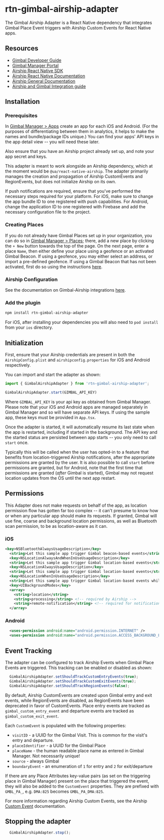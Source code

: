 # rtn-gimbal-airship-adapter

The Gimbal Airship Adapter is a React Native dependency that integrates Gimbal Place Event triggers
with Airship Custom Events for React Native apps.

## Resources

- [Gimbal Developer Guide](https://gimbal.com/doc/android/v4/devguide.html)
- [Gimbal Manager Portal](https://manager.gimbal.com)
- [Airship React Native SDK](https://github.com/urbanairship/react-native-airship)
- [Airship React Native Documentation](https://docs.airship.com/platform/mobile/setup/sdk/react-native/)
- [Airship General Documentation](https://docs.airship.com/platform/)
- [Airship and Gimbal Integration guide](https://docs.airship.com/partners/gimbal/)

## Installation

### Prerequisites

In [Gimbal Manager > Apps](https://manager.gimbal.com/apps) create an app for each iOS and Android.
(For the purposes of differentiating between them in analytics, it helps to make the names and bundle/package IDs unique.)
You can find your apps' API keys in the app detail view -- you will need these later.

Also ensure that you have an Airship project already set up, and note your app secret and keys.

This adapter is meant to work alongside an Airship dependency, which at the moment would be `@ua/react-native-airship`.
The adapter primarily manages the creation and propagation of Airship CustomEvents and RegionEvents, but does not initialize Airship on its own.

If push notifications are required, ensure that you've performed the necessary steps required for your platform. For iOS, make sure to change the app bundle ID to one registered with push capabilities. For Android, change the application ID to one registered with Firebase and add the necessary configuration file to the project.

### Creating Places

If you do not already have Gimbal Places set up in your organization, you can do so in [Gimbal Manager > Places](https://manager.gimbal.com/places); there, add a new place by clicking the `+ New` button towards the top of the page. On the next page, enter a place `Name`, then either define your place using a geofence or an activated Gimbal Beacon. If using a geofence, you may either select an address, or import a pre-defined geofence. If using a Gimbal Beacon that has not been activated, first do so using the instructions [here](https://support.gimbal.com/hc/en-us/articles/220967687-How-do-I-activate-a-beacon-).


### Airship Configuration

See the documentation on Gimbal-Airship integrations [here](https://docs.airship.com/integrations/gimbal/).

### Add the plugin

```sh
npm install rtn-gimbal-airship-adapter
```

For iOS, after installing your dependencies you will also need to `pod install` from your `ios` directory.

## Initialization

First, ensure that your Airship credentials are present in both the `AirshipConfig.plist` and `airshipconfig.properties` for iOS and Android respectively.

You can import and start the adapter as shown:

```js
import { GimbalAirshipAdapter } from 'rtn-gimbal-airship-adapter';

GimbalAirshipAdapter.start(GIMBAL_API_KEY)
```

Where `GIMBAL_API_KEY` is your api key as obtained from Gimbal Manager. Please note that your iOS and Android apps are
managed separately in Gimbal Manager and so will have separate API keys. If using the sample app, these keys must be provided in `App.tsx`.

Once the adapter is started, it will automatically resume its last state when the app is restarted, including if started in the background.
The API key and the started status are persisted between app starts -- you only need to call `start`  once.

Typically this will be called when the user has opted-in to a feature that benefits from location-triggered Airship notifications, after the appropriate permissions are granted by the user. It is also possible to call `start` before permissions are granted, but for Android, note that the first time that permissions are granted (*after* Gimbal is started), Gimbal may not request location updates from the OS until the next app restart.

## Permissions

This Adapter does not make requests on behalf of the app, as location permission flow has gotten far too complex -- it can't presume to know how or when any particular app should make its requests.
If granted, Gimbal will use fine, coarse and background location permissions, as well as Bluetooth scan permission, to be as location-aware as it can.

### iOS

```xml
<key>NSBluetoothAlwaysUsageDescription</key>
  <string>Let this sample app trigger Gimbal beacon-based events</string>
  <key>NSLocationAlwaysAndWhenInUseUsageDescription</key>
  <string>Let this sample app trigger Gimbal location-based events</string>
  <key>NSLocationAlwaysUsageDescription</key>
  <string>Let this sample app trigger Gimbal location-based events</string>
  <key>NSLocationWhenInUseUsageDescription</key>
  <string>Let this sample app trigger Gimbal location-based events while the app is in use</string>
  <key>UIBackgroundModes</key>
  <array>
    <string>location</string>
    <string>processing</string> <!-- required by Airship -->
    <string>remote-notification</string> <!-- required for notifications -->
  </array>
```

### Android

```xml
  <uses-permission android:name="android.permission.INTERNET" />
  <uses-permission android:name="android.permission.ACCESS_BACKGROUND_LOCATION" />
```

## Event Tracking

The adapter can be configured to track Airship Events when Gimbal Place Events are triggered. This tracking can be enabled or disabled as shown:

```js
  GimbalAirshipAdapter.setShouldTrackCustomEntryEvents(true);
  GimbalAirshipAdapter.setShouldTrackCustomExitEvents(true);
  GimbalAirshipAdapter.setShouldTrackRegionEvents(false);
```

By default, Airship CustomEvents are created upon Gimbal entry and exit events, while RegionEvents are disabled, as RegionEvents have been deprecated in favor of CustomEvents. Place entry events are tracked as `gimbal_custom_entry_event` and departure events are tracked as `gimbal_custom_exit_event`.

Each `CustomEvent` is populated with the following properties:

- `visitID` - a UUID for the Gimbal Visit. This is common for the visit's entry and departure.
- `placeIdentifier` - a UUID for the Gimbal Place
- `placeName` - the human readable place name as entered in Gimbal Manager. Not necessarily unique!
- `source` - always Gimbal
- `boundaryEvent` - an enumeration of `1` for entry and `2` for exit/departure

If there are any Place Attributes key-value pairs (as set on the triggering place in Gimbal Manager) present on the place that triggered the event, they will also be added to the `CustomEvent` properties.
They are prefixed with `GMBL_PA_`, e.g. `DMA:825` becomes `GMBL_PA_DMA:825`.

For more information regarding Airship Custom Events, see the Airship [Custom Event](https://docs.airship.com/guides/messaging/user-guide/data/custom-events/index.html) documentation.

## Stopping the adapter

```js
  GimbalAirshipAdapter.stop();
```
